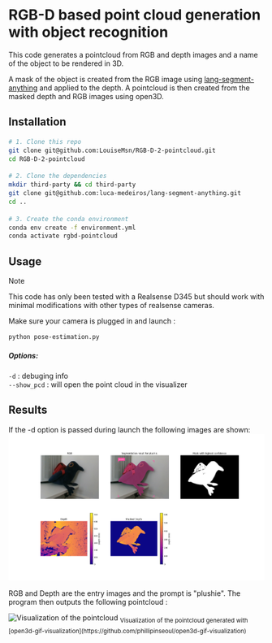 # RGB-D based point cloud generation with object recognition
This code generates a pointcloud from RGB and depth images and a name of the object to be rendered in 3D.

A mask of the object is created from the RGB image using [lang-segment-anything](https://github.com/luca-medeiros/lang-segment-anything) and applied to the depth. A pointcloud is then created from the masked depth and RGB images using open3D.

## Installation

```bash
# 1. Clone this repo
git clone git@github.com:LouiseMsn/RGB-D-2-pointcloud.git
cd RGB-D-2-pointcloud

# 2. Clone the dependencies
mkdir third-party && cd third-party
git clone git@github.com:luca-medeiros/lang-segment-anything.git
cd ..

# 3. Create the conda environment
conda env create -f environment.yml 
conda activate rgbd-pointcloud
```

## Usage
>[!NOTE]
>This code has only been tested with a Realsense D345 but should work with minimal modifications with other types of realsense cameras.

Make sure your camera is plugged in and launch :
```bash
python pose-estimation.py
```
##### Options:  
`-d` : debuging info  
`--show_pcd` :  will open the point cloud in the visualizer

## Results
If the -d option is passed during launch the following images are shown:
![Images results](./images/plushie_results.png)

RGB and Depth are the entry images and the prompt is "plushie". The program then outputs the following pointcloud :

<img src="./images/video.gif" alt="Visualization of the pointcloud">  
<sub>Visualization of the pointcloud generated with [open3d-gif-visualization](https://github.com/phillipinseoul/open3d-gif-visualization)
</sub>
 
